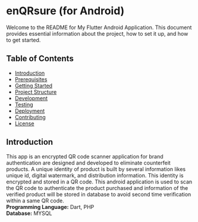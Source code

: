 # enQRsure (for Android)
Welcome to the README for My Flutter Android Application. This document provides essential information about the project, how to set it up, and how to get started.

## Table of Contents
- [Introduction](#introduction)
- [Prerequisites](#prerequisites)
- [Getting Started](#getting-started)
- [Project Structure](#project-structure)
- [Development](#development)
- [Testing](#testing)
- [Deployment](#deployment)
- [Contributing](#contributing)
- [License](#license)

## Introduction

This app is an encrypted QR code scanner application for brand authentication are designed and developed to eliminate counterfeit products. A unique identity of product is built by several information likes unique id, digital watermark, and distribution information. This identity is encrypted and stored in a QR code. This android application is used to scan the QR code to authenticate the product purchased and information of the verified product will be stored in database to avoid second time verification within a same QR code.<br>
__Programming Language:__ Dart, PHP<br>
__Database:__ MYSQL<br>


